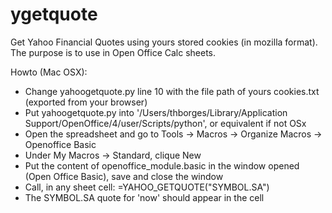 # ygetquote
Get Yahoo Financial Quotes using yours stored cookies (in mozilla format). The purpose is to use in Open Office Calc sheets.

Howto (Mac OSX):
 * Change yahoogetquote.py line 10 with the file path of yours cookies.txt (exported from your browser)
 * Put yahoogetquote.py into '/Users/thborges/Library/Application Support/OpenOffice/4/user/Scripts/python', or equivalent if not OSx
 * Open the spreadsheet and go to Tools -> Macros -> Organize Macros -> Openoffice Basic
 * Under My Macros -> Standard, clique New
 * Put the content of openoffice_module.basic in the window opened (Open Office Basic), save and close the window
 * Call, in any sheet cell: =YAHOO_GETQUOTE("SYMBOL.SA") 
 * The SYMBOL.SA quote for 'now' should appear in the cell
